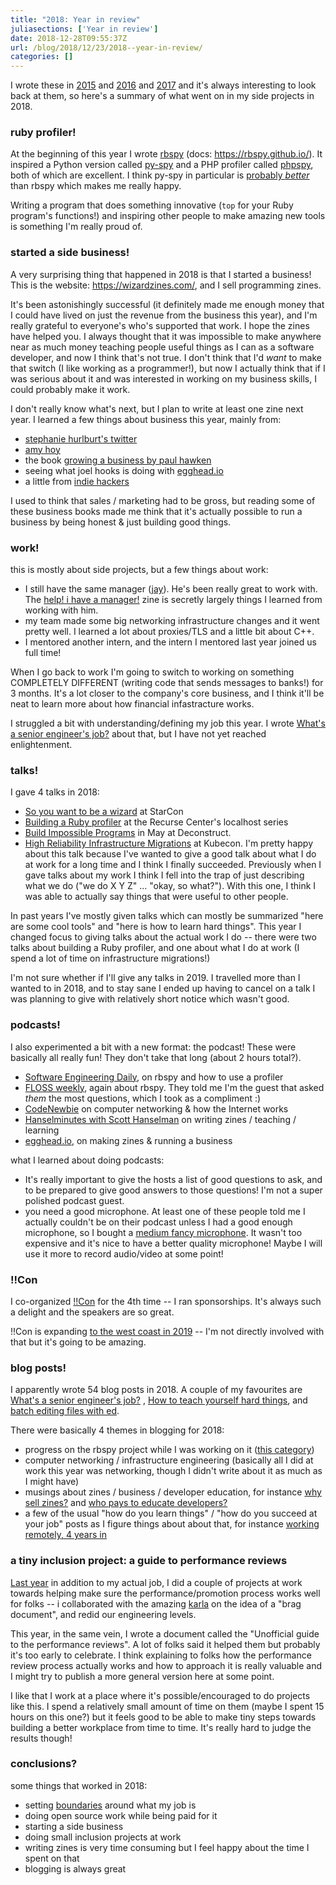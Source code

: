 ```yaml
---
title: "2018: Year in review"
juliasections: ['Year in review']
date: 2018-12-28T09:55:37Z
url: /blog/2018/12/23/2018--year-in-review/
categories: []
---
```


I wrote these in [2015](https://jvns.ca/blog/2015/12/26/2015-year-in-review/) and
[2016](https://jvns.ca/blog/2016/12/21/2016--year-in-review/) and
[2017](https://jvns.ca/blog/2017/12/31/2017--year-in-review/) and it's always interesting to look
back at them, so here's a summary of what went on in my side projects in 2018.

### ruby profiler!

At the beginning of this year I wrote [rbspy](https://github.com/rbspy/rbspy) (docs: https://rbspy.github.io/). It inspired a Python version called [py-spy](https://github.com/benfred/py-spy) and a PHP profiler called [phpspy](https://github.com/adsr/phpspy/), both of which are excellent. I think py-spy in particular is [probably *better*](https://jvns.ca/blog/2018/09/08/an-awesome-new-python-profiler--py-spy-/) than rbspy which makes me really happy.

Writing a program that does something innovative (`top` for your Ruby program's functions!) and
inspiring other people to make amazing new tools is something I'm really proud of.

### started a side business!

A very surprising thing that happened in 2018 is that I started a business! This is the website:
https://wizardzines.com/, and I sell programming zines. 

It's been astonishingly successful (it definitely made me enough money that I could have lived on
just the revenue from the business this year), and I'm really grateful to everyone's who's supported
that work. I hope the zines have helped you. I always thought that it was impossible to make
anywhere near as much money teaching people useful things as I can as a software developer, and now
I think that's not true. I don't think that I'd *want* to make that switch (I like working as a
programmer!), but now I actually think that if I was serious about it and was interested in working
on my business skills, I could probably make it work.

I don't really know what's next, but I plan to write at least one zine next year. I learned a few
things about business this year, mainly from:

* [stephanie hurlburt's twitter](https://twitter.com/sehurlburt)
* [amy hoy](https://stackingthebricks.com/)
* the book [growing a business by paul hawken](https://www.amazon.com/Growing-Business-Paul-Hawken/dp/0671671642)
* seeing what joel hooks is doing with [egghead.io](https://egghead.io/)
* a little from [indie hackers](https://www.indiehackers.com/)

I used to think that sales / marketing had to be gross, but reading some of these business books
made me think that it's actually possible to run a business by being honest & just building good
things.

### work!

this is mostly about side projects, but a few things about work:

* I still have the same manager ([jay](https://twitter.com/jshirley)). He's been really great to
  work with. The [help! i have a manager!](https://wizardzines.com/zines/manager/) zine is secretly
  largely things I learned from working with him.
* my team made some big networking infrastructure changes and it went pretty well. I learned a lot
  about proxies/TLS and a little bit about C++.
* I mentored another intern, and the intern I mentored last year joined us full time!

When I go back to work I'm going to switch to working on something COMPLETELY DIFFERENT (writing
code that sends messages to banks!) for 3 months. It's a lot closer to the company's core business,
and I think it'll be neat to learn more about how financial infastracture works.

I struggled a bit with understanding/defining my job this year. I wrote [What's a senior engineer's job?](https://jvns.ca/blog/senior-engineer/) about that, but I have not yet reached enlightenment.

### talks!

I gave 4 talks in 2018:

* [So you want to be a wizard](https://www.youtube.com/watch?v=FBMC9bm-KuU) at StarCon
* [Building a Ruby profiler](https://jvns.ca/blog/2018/04/16/rbspy-talk/) at the Recurse Center's
  localhost series
* [Build Impossible Programs](https://www.deconstructconf.com/2018/julia-evans-build-impossible-programs) in May at Deconstruct.
* [High Reliability Infrastructure Migrations](https://www.youtube.com/watch?v=obB2IvCv-K0) at
  Kubecon. I'm pretty happy about this talk because I've wanted to give a good talk about what I do
  at work for a long time and I think I finally succeeded. Previously when I gave talks about my
  work I think I fell into the trap of just describing what we do ("we do X Y Z" ... "okay, so
  what?").  With this one, I think I was able to actually say things that were useful to other
  people.

In past years I've mostly given talks which can mostly be summarized "here are some cool tools" and
"here is how to learn hard things". This year I changed focus to giving talks about the actual work
I do -- there were two talks about building a Ruby profiler, and one about what I do at work
(I spend a lot of time on infrastructure migrations!)

I'm not sure whether if I'll give any talks in 2019. I travelled more than I wanted to in 2018, and
to stay sane I ended up having to cancel on a talk I was planning to give with relatively short
notice which wasn't good.

### podcasts!

I also experimented a bit with a new format: the podcast! These were basically all really fun! They
don't take that long (about 2 hours total?).

* [Software Engineering Daily](https://softwareengineeringdaily.com/2018/06/05/profilers-with-julia-evans/), on rbspy and how to use a profiler
* [FLOSS weekly](https://twit.tv/shows/floss-weekly/episodes/487), again about rbspy. They told me
  I'm the guest that asked *them* the most questions, which I took as a compliment :)
* [CodeNewbie](https://www.codenewbie.org/podcast/how-does-the-internet-work) on computer networking
  & how the Internet works
* [Hanselminutes with Scott Hanselman](https://hanselminutes.com/643/learning-how-to-be-a-wizard-programmer-with-julia-evans) on writing zines / teaching / learning
* [egghead.io](https://player.fm/series/eggheadio-developer-chats-1728019/exploring-concepts-and-teaching-using-focused-zines-with-julia-evans), on making zines & running a business

what I learned about doing podcasts:

* It's really important to give the hosts a list of good questions to ask, and to be prepared to
  give good answers to those questions! I'm not a super polished podcast guest.
* you need a good microphone. At least one of these people told me I actually couldn't be on their
  podcast unless I had a good enough microphone, so I bought a [medium fancy microphone](https://www.amazon.com/gp/product/B000EOPQ7E/ref=as_li_tl?ie=UTF8&camp=1789&creative=390957&creativeASIN=B000EOPQ7E&linkCode=as2&tag=diabeticbooks&linkId=ZBZBIVR4EB7V6JFL). It wasn't too expensive and it's nice to have a better quality microphone! Maybe I will use it more to record audio/video at some point!

### !!Con

I co-organized [!!Con](http://bangbangcon.com) for the 4th time -- I ran sponsorships. It's always
such a delight and the speakers are so great.

!!Con is expanding [to the west coast in 2019](http://bangbangcon.com/west/) -- I'm not directly
involved with that but it's going to be amazing.

### blog posts!

I apparently wrote 54 blog posts in 2018. A couple of my favourites are [What's a senior engineer's job?](https://jvns.ca/blog/senior-engineer/)
, [How to teach yourself hard things](https://jvns.ca/blog/2018/09/01/learning-skills-you-can-practice/), and [batch editing files with ed](https://jvns.ca/blog/2018/05/11/batch-editing-files-with-ed/).

There were basically 4 themes in blogging for 2018:

* progress on the rbspy project while I was working on it ([this category](https://jvns.ca/categories/ruby-profiler/))
* computer networking / infrastructure engineering (basically all I did at work this year was
  networking, though I didn't write about it as much as I might have)
* musings about zines / business / developer education, for instance [why sell zines?](https://jvns.ca/blog/2018/09/23/why-sell-zines/) and [who pays to educate developers?](https://jvns.ca/blog/2018/09/01/who-pays-to-educate-developers-/)
* a few of the usual "how do you learn things" / "how do you succeed at your job" posts as I figure
  things about about that, for instance [working remotely, 4 years in](https://jvns.ca/blog/2018/02/18/working-remotely--4-years-in/)

### a tiny inclusion project: a guide to performance reviews

[Last year](https://jvns.ca/blog/2017/12/31/2017--year-in-review/) in addition to my actual job, I
did a couple of projects at work towards helping make sure the performance/promotion process works
well for folks -- i collaborated with the amazing [karla](https://karla.io/) on the idea of a "brag
document", and redid our engineering levels.

This year, in the same vein, I wrote a document called the "Unofficial guide to the performance
reviews". A lot of folks said it helped them but probably it's too early to celebrate. I think
explaining to folks how the performance review process actually works and how to approach it is
really valuable and I might try to publish a more general version here at some point.

I like that I work at a place where it's possible/encouraged to do projects like this. I spend a
relatively small amount of time on them (maybe I spent 15 hours on this one?) but it feels good to
be able to make tiny steps towards building a better workplace from time to time. It's really hard
to judge the results though!

### conclusions?

some things that worked in 2018:

* setting [boundaries](https://jvns.ca/blog/senior-engineer/) around what my job is
* doing open source work while being paid for it
* starting a side business
* doing small inclusion projects at work
* writing zines is very time consuming but I feel happy about the time I spent on that
* blogging is always great
